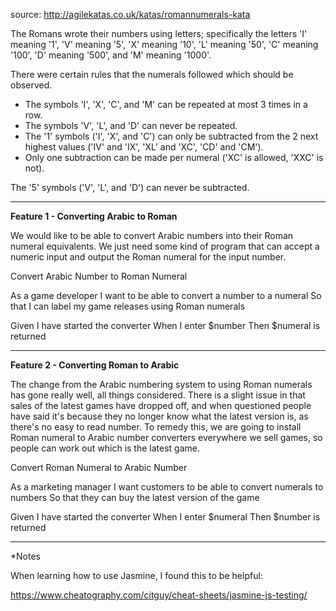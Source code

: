 source: http://agilekatas.co.uk/katas/romannumerals-kata

The Romans wrote their numbers using letters; specifically the letters
    'I' meaning '1',
    'V' meaning '5',
    'X' meaning '10',
    'L' meaning '50',
    'C' meaning '100',
    'D' meaning '500', and
    'M' meaning '1000'.

There were certain rules that the numerals followed which should be observed.

* The symbols 'I', 'X', 'C', and 'M' can be repeated at most 3 times in a row.
* The symbols 'V', 'L', and 'D' can never be repeated.
* The '1' symbols ('I', 'X', and 'C') can only be subtracted from the 2 next highest values ('IV' and 'IX', 'XL' and 'XC', 'CD' and 'CM').
* Only one subtraction can be made per numeral ('XC' is allowed, 'XXC' is not).

The '5' symbols ('V', 'L', and 'D') can never be subtracted.

---
**Feature 1 - Converting Arabic to Roman**

We would like to be able to convert Arabic numbers into their Roman numeral equivalents. We just need some kind of program that can accept a numeric input and output the Roman numeral for the input number.

Convert Arabic Number to Roman Numeral

As a game developer
I want to be able to convert a number to a numeral
So that I can label my game releases using Roman numerals

Given I have started the converter
When I enter $number
Then $numeral is returned

---
**Feature 2 - Converting Roman to Arabic**

The change from the Arabic numbering system to using Roman numerals has gone really well, all things considered. There is a slight issue in that sales of the latest games have dropped off, and when questioned people have said it's because they no longer know what the latest version is, as there's no easy to read number. To remedy this, we are going to install Roman numeral to Arabic number converters everywhere we sell games, so people can work out which is the latest game.

Convert Roman Numeral to Arabic Number

As a marketing manager
I want customers to be able to convert numerals to numbers
So that they can buy the latest version of the game

Given I have started the converter
When I enter $numeral
Then $number is returned

---
*Notes

When learning how to use Jasmine, I found this to be helpful:

https://www.cheatography.com/citguy/cheat-sheets/jasmine-js-testing/

